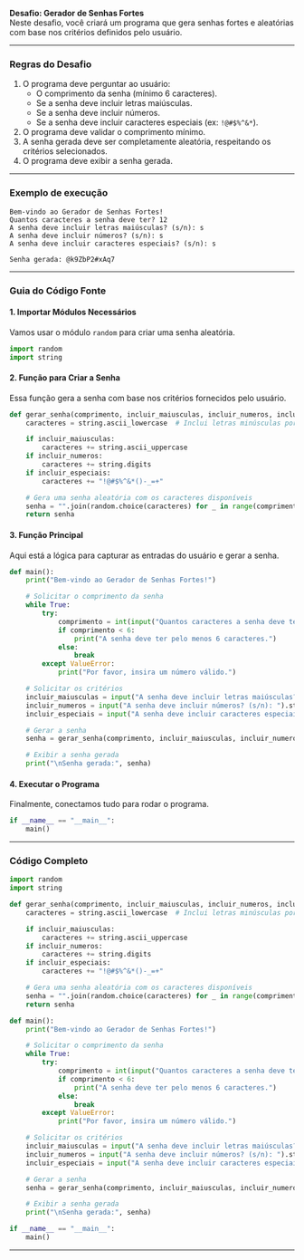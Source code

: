 **Desafio: Gerador de Senhas Fortes**  
Neste desafio, você criará um programa que gera senhas fortes e aleatórias com base nos critérios definidos pelo usuário.

---

### **Regras do Desafio**
1. O programa deve perguntar ao usuário:
   - O comprimento da senha (mínimo 6 caracteres).
   - Se a senha deve incluir letras maiúsculas.
   - Se a senha deve incluir números.
   - Se a senha deve incluir caracteres especiais (ex: `!@#$%^&*`).
2. O programa deve validar o comprimento mínimo.
3. A senha gerada deve ser completamente aleatória, respeitando os critérios selecionados.
4. O programa deve exibir a senha gerada.

---

### **Exemplo de execução**
```plaintext
Bem-vindo ao Gerador de Senhas Fortes!
Quantos caracteres a senha deve ter? 12
A senha deve incluir letras maiúsculas? (s/n): s
A senha deve incluir números? (s/n): s
A senha deve incluir caracteres especiais? (s/n): s

Senha gerada: @k9ZbP2#xAq7
```

---

### **Guia do Código Fonte**

#### **1. Importar Módulos Necessários**
Vamos usar o módulo `random` para criar uma senha aleatória.

```python
import random
import string
```

#### **2. Função para Criar a Senha**
Essa função gera a senha com base nos critérios fornecidos pelo usuário.

```python
def gerar_senha(comprimento, incluir_maiusculas, incluir_numeros, incluir_especiais):
    caracteres = string.ascii_lowercase  # Inclui letras minúsculas por padrão

    if incluir_maiusculas:
        caracteres += string.ascii_uppercase
    if incluir_numeros:
        caracteres += string.digits
    if incluir_especiais:
        caracteres += "!@#$%^&*()-_=+"

    # Gera uma senha aleatória com os caracteres disponíveis
    senha = "".join(random.choice(caracteres) for _ in range(comprimento))
    return senha
```

#### **3. Função Principal**
Aqui está a lógica para capturar as entradas do usuário e gerar a senha.

```python
def main():
    print("Bem-vindo ao Gerador de Senhas Fortes!")

    # Solicitar o comprimento da senha
    while True:
        try:
            comprimento = int(input("Quantos caracteres a senha deve ter? (mínimo 6): "))
            if comprimento < 6:
                print("A senha deve ter pelo menos 6 caracteres.")
            else:
                break
        except ValueError:
            print("Por favor, insira um número válido.")

    # Solicitar os critérios
    incluir_maiusculas = input("A senha deve incluir letras maiúsculas? (s/n): ").strip().lower() == "s"
    incluir_numeros = input("A senha deve incluir números? (s/n): ").strip().lower() == "s"
    incluir_especiais = input("A senha deve incluir caracteres especiais? (s/n): ").strip().lower() == "s"

    # Gerar a senha
    senha = gerar_senha(comprimento, incluir_maiusculas, incluir_numeros, incluir_especiais)

    # Exibir a senha gerada
    print("\nSenha gerada:", senha)
```

#### **4. Executar o Programa**
Finalmente, conectamos tudo para rodar o programa.

```python
if __name__ == "__main__":
    main()
```

---

### **Código Completo**
```python
import random
import string

def gerar_senha(comprimento, incluir_maiusculas, incluir_numeros, incluir_especiais):
    caracteres = string.ascii_lowercase  # Inclui letras minúsculas por padrão

    if incluir_maiusculas:
        caracteres += string.ascii_uppercase
    if incluir_numeros:
        caracteres += string.digits
    if incluir_especiais:
        caracteres += "!@#$%^&*()-_=+"

    # Gera uma senha aleatória com os caracteres disponíveis
    senha = "".join(random.choice(caracteres) for _ in range(comprimento))
    return senha

def main():
    print("Bem-vindo ao Gerador de Senhas Fortes!")

    # Solicitar o comprimento da senha
    while True:
        try:
            comprimento = int(input("Quantos caracteres a senha deve ter? (mínimo 6): "))
            if comprimento < 6:
                print("A senha deve ter pelo menos 6 caracteres.")
            else:
                break
        except ValueError:
            print("Por favor, insira um número válido.")

    # Solicitar os critérios
    incluir_maiusculas = input("A senha deve incluir letras maiúsculas? (s/n): ").strip().lower() == "s"
    incluir_numeros = input("A senha deve incluir números? (s/n): ").strip().lower() == "s"
    incluir_especiais = input("A senha deve incluir caracteres especiais? (s/n): ").strip().lower() == "s"

    # Gerar a senha
    senha = gerar_senha(comprimento, incluir_maiusculas, incluir_numeros, incluir_especiais)

    # Exibir a senha gerada
    print("\nSenha gerada:", senha)

if __name__ == "__main__":
    main()
```

---